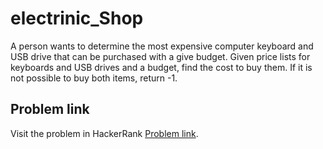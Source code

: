 # electrinic_Shop
A person wants to determine the most expensive computer keyboard and USB drive that can be purchased with a give budget. Given price lists for keyboards and USB drives and a budget, find the cost to buy them. If it is not possible to buy both items, return -1.

## Problem link
Visit the problem in HackerRank [Problem link](https://www.hackerrank.com/challenges/electronics-shop/problem?isFullScreen=true).